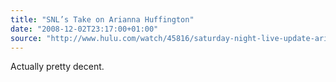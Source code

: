 ```yaml
---
title: "SNL’s Take on Arianna Huffington"
date: "2008-12-02T23:17:00+01:00"
source: "http://www.hulu.com/watch/45816/saturday-night-live-update-arianna-huffington"
---
```


Actually pretty decent.
